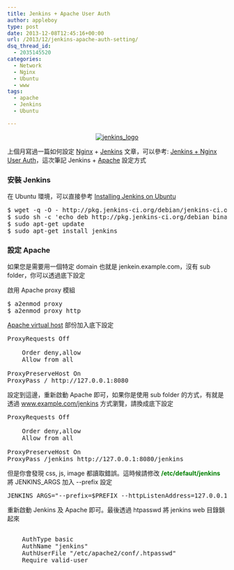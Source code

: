 ```yaml
---
title: Jenkins + Apache User Auth
author: appleboy
type: post
date: 2013-12-08T12:45:16+00:00
url: /2013/12/jenkins-apache-auth-setting/
dsq_thread_id:
  - 2035145520
categories:
  - Network
  - Nginx
  - Ubuntu
  - www
tags:
  - apache
  - Jenkins
  - Ubuntu

---
```

<div style="margin:0 auto; text-align:center">
  <a href="https://www.flickr.com/photos/appleboy/10830034484/" title="jenkins_logo by appleboy46, on Flickr"><img src="https://i0.wp.com/farm6.staticflickr.com/5507/10830034484_95cba45707.jpg?resize=398%2C128&#038;ssl=1" alt="jenkins_logo" data-recalc-dims="1" /></a>
</div>

上個月寫過一篇如何設定 <a href="http://nginx.org/" target="_blank">Nginx</a> + <a href="http://jenkins-ci.org/" target="_blank">Jenkins</a> 文章，可以參考: <a href="http://blog.wu-boy.com/2013/11/jenkins-nginx-auth/" target="_blank">Jenkins + Nginx User Auth</a>，這次筆記 Jenkins + <a href="http://httpd.apache.org" target="_blank">Apache</a> 設定方式 <!--more-->

### 安裝 Jenkins

在 Ubuntu 環境，可以直接參考 <a href="https://wiki.jenkins-ci.org/display/JENKINS/Installing+Jenkins+on+Ubuntu" target="_blank">Installing Jenkins on Ubuntu</a>

<pre class="brush: bash; title: ; notranslate" title="">$ wget -q -O - http://pkg.jenkins-ci.org/debian/jenkins-ci.org.key | sudo apt-key add -
$ sudo sh -c 'echo deb http://pkg.jenkins-ci.org/debian binary/ > /etc/apt/sources.list.d/jenkins.list'
$ sudo apt-get update
$ sudo apt-get install jenkins</pre>

### 設定 Apache

如果您是需要用一個特定 domain 也就是 jenkein.example.com，沒有 sub folder，你可以透過底下設定

啟用 Apache proxy 模組

<pre class="brush: bash; title: ; notranslate" title="">$ a2enmod proxy
$ a2enmod proxy_http</pre>

<a href="http://httpd.apache.org/docs/current/vhosts/" target="_blank">Apache virtual host</a> 部份加入底下設定

<pre class="brush: bash; title: ; notranslate" title="">ProxyRequests Off
<Proxy *>
    Order deny,allow
    Allow from all
</Proxy>
ProxyPreserveHost On
ProxyPass / http://127.0.0.1:8080
</pre>

設定到這邊，重新啟動 Apache 即可，如果你是使用 sub folder 的方式，有就是透過 www.example.com/jenkins 方式瀏覽，請換成底下設定

<pre class="brush: bash; title: ; notranslate" title="">ProxyRequests Off
<Proxy *>
    Order deny,allow
    Allow from all
</Proxy>
ProxyPreserveHost On
ProxyPass /jenkins http://127.0.0.1:8080/jenkins</pre>

但是你會發現 css, js, image 都讀取錯誤。這時候請修改 **<span style="color:green">/etc/default/jenkins</span>** 將 JENKINS_ARGS 加入 --prefix 設定

<pre class="brush: bash; title: ; notranslate" title="">JENKINS_ARGS="--prefix=$PREFIX --httpListenAddress=127.0.0.1 --webroot=/var/cache/jenkins/war --httpPort=$HTTP_PORT --ajp13Port=$AJP_PORT"</pre>

重新啟動 Jenkins 及 Apache 即可。最後透過 htpasswd 將 jenkins web 目錄鎖起來

<pre class="brush: bash; title: ; notranslate" title=""><Location /jenkins/>
    AuthType basic
    AuthName "jenkins"
    AuthUserFile "/etc/apache2/conf/.htpasswd"
    Require valid-user
</Location></pre>